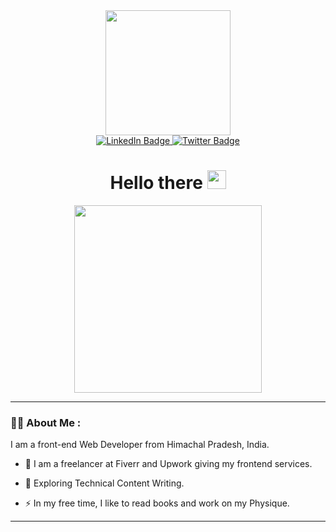 <div id="header" align="center">
  <img src="https://media.giphy.com/media/IauL6LvGNlT3ffhcqq/giphy.gif" width="200"/>
</div>
<div id="badges" align="center">
  <a href="https://www.linkedin.com/in/aditya-saini-639615229/">
    <img src="https://img.shields.io/badge/LinkedIn-blue?style=for-the-badge&logo=linkedin&logoColor=white" alt="LinkedIn Badge"/>
  </a>
  <a href="https://twitter.com/Aditya_Saini_3">
    <img src="https://img.shields.io/badge/Twitter-blue?style=for-the-badge&logo=twitter&logoColor=white" alt="Twitter Badge"/>
  </a>
</div>
<div align="center">
  <img src="https://komarev.com/ghpvc/?username=Aditya-Saini3&style=flat-square&color=blue" alt="" />
</div>
<h1 align="center">
  Hello there
  <img src="https://media.giphy.com/media/hvRJCLFzcasrR4ia7z/giphy.gif" width="30px"/>
</h1>
<div align="center">
  <img src="https://media.giphy.com/media/dWesBcTLavkZuG35MI/giphy.gif" width="300"/>
</div>

---

### :woman_technologist: About Me :
I am a front-end Web Developer from Himachal Pradesh, India.

- :telescope: I am a freelancer at Fiverr and Upwork giving my frontend services.

- :seedling: Exploring Technical Content Writing.

- :zap: In my free time, I like to read books and work on my Physique.
---
